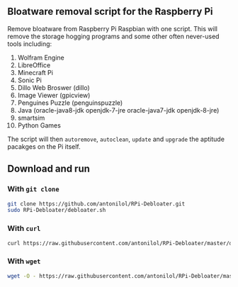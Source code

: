 ## Bloatware removal script for the Raspberry Pi

Remove bloatware from Raspberry Pi Raspbian with one script. This will remove the storage hogging programs and some other often never-used tools including:

1. Wolfram Engine
2. LibreOffice
3. Minecraft Pi
4. Sonic Pi
5. Dillo Web Broswer (dillo)
6. Image Viewer (gpicview)
7. Penguines Puzzle (penguinspuzzle)
8. Java (oracle-java8-jdk openjdk-7-jre oracle-java7-jdk openjdk-8-jre)
9. smartsim
10. Python Games

The script will then `autoremove`, `autoclean`, `update` and `upgrade` the aptitude pacakges on the Pi itself.

## Download and run

### With `git clone`

```bash
git clone https://github.com/antonilol/RPi-Debloater.git
sudo RPi-Debloater/debloater.sh
```

### With `curl`

```bash
curl https://raw.githubusercontent.com/antonilol/RPi-Debloater/master/debloater.sh | sudo bash
```

### With `wget`

```bash
wget -O - https://raw.githubusercontent.com/antonilol/RPi-Debloater/master/debloater.sh | sudo bash
```

